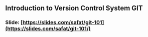 ## Introduction to Version Control System GIT
### Slide: [https://slides.com/safat/git-101](https://slides.com/safat/git-101/)

